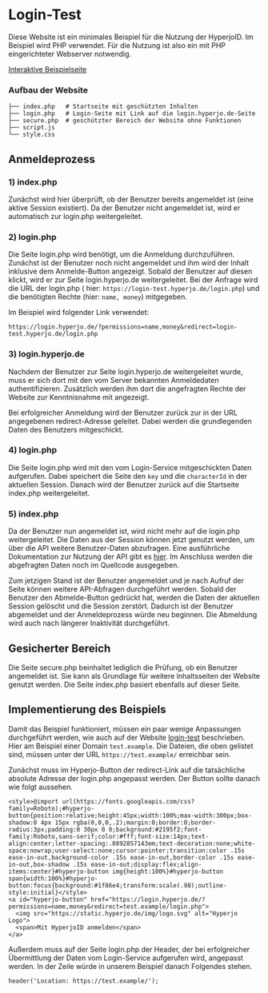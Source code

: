 # Login-Test

Diese Website ist ein minimales Beispiel für die Nutzung der HyperjoID. Im Beispiel wird PHP verwendet. Für die Nutzung ist also ein mit PHP eingerichteter
Webserver notwendig.

[Interaktive Beispielseite](https://login-test.hyperjo.de)

### Aufbau der Website

```
├── index.php   # Startseite mit geschützten Inhalten
├── login.php   # Login-Seite mit Link auf die login.hyperjo.de-Seite
├── secure.php  # geschützter Bereich der Website ohne Funktionen
├── script.js
└── style.css
```

## Anmeldeprozess

### 1) index.php

Zunächst wird hier überprüft, ob der Benutzer bereits angemeldet ist (eine aktive Session existiert). Da der Benutzer nicht angemeldet ist, wird er automatisch
zur login.php weitergeleitet.

### 2) login.php

Die Seite login.php wird benötigt, um die Anmeldung durchzuführen. Zunächst ist der Benutzer noch nicht angemeldet und ihm wird der Inhalt inklusive dem
Anmelde-Button angezeigt. Sobald der Benutzer auf diesen klickt, wird er zur Seite login.hyperjo.de weitergeleitet. Bei der Anfrage wird die URL der login.php (
hier: `https://login-test.hyperjo.de/login.php`) und die benötigten Rechte (hier: `name, money`) mitgegeben.

Im Beispiel wird folgender Link verwendet:

`https://login.hyperjo.de/?permissions=name,money&redirect=login-test.hyperjo.de/login.php`

### 3) login.hyperjo.de

Nachdem der Benutzer zur Seite login.hyperjo.de weitergeleitet wurde, muss er sich dort mit den vom Server bekannten Anmeldedaten authentifizieren. Zusätzlich
werden ihm dort die angefragten Rechte der Website zur Kenntnisnahme mit angezeigt.

Bei erfolgreicher Anmeldung wird der Benutzer zurück zur in der URL angegebenen redirect-Adresse geleitet. Dabei werden die grundlegenden Daten des Benutzers
mitgeschickt.

### 4) login.php

Die Seite login.php wird mit den vom Login-Service mitgeschickten Daten aufgerufen. Dabei speichert die Seite den `key` und die `characterId` in der aktuellen
Session. Danach wird der Benutzer zurück auf die Startseite index.php weitergeleitet.

### 5) index.php

Da der Benutzer nun angemeldet ist, wird nicht mehr auf die login.php weitergeleitet. Die Daten aus der Session können jetzt genutzt werden, um über die API
weitere Benutzer-Daten abzufragen. Eine ausführliche Dokumentation zur Nutzung der API gibt
es [hier](https://github.com/Hyperjo/Dokumentation/blob/main/README.md). Im Anschluss werden die abgefragten Daten noch im Quellcode ausgegeben.

Zum jetzigen Stand ist der Benutzer angemeldet und je nach Aufruf der Seite können weitere API-Abfragen durchgeführt werden. Sobald der Benutzer den
Abmelde-Button gedrückt hat, werden die Daten der aktuellen Session gelöscht und die Session zerstört. Dadurch ist der Benutzer abgemeldet und der
Anmeldeprozess würde neu beginnen. Die Abmeldung wird auch nach längerer Inaktivität durchgeführt.

## Gesicherter Bereich

Die Seite secure.php beinhaltet lediglich die Prüfung, ob ein Benutzer angemeldet ist. Sie kann als Grundlage für weitere Inhaltsseiten der Website genutzt
werden. Die Seite index.php basiert ebenfalls auf dieser Seite.

## Implementierung des Beispiels

Damit das Beispiel funktioniert, müssen ein paar wenige Anpassungen durchgeführt werden, wie auch auf der Website [login-test](https://login-test.hyperjo.de)
beschrieben. Hier am Beispiel einer Domain `test.example`. Die Dateien, die oben gelistet sind, müssen unter der URL `https://test.example/` erreichbar sein.

Zunächst muss im Hyperjo-Button der redirect-Link auf die tatsächliche absolute Adresse der login.php angepasst werden. Der Button sollte danach wie folgt
aussehen.

```
<style>@import url(https://fonts.googleapis.com/css?family=Roboto);#hyperjo-button{position:relative;height:45px;width:100%;max-width:300px;box-shadow:0 4px 15px rgba(0,0,0,.2);margin:0;border:0;border-radius:3px;padding:0 30px 0 0;background:#2195f2;font-family:Roboto,sans-serif;color:#fff;font-size:14px;text-align:center;letter-spacing:.0892857143em;text-decoration:none;white-space:nowrap;user-select:none;cursor:pointer;transition:color .15s ease-in-out,background-color .15s ease-in-out,border-color .15s ease-in-out,box-shadow .15s ease-in-out;display:flex;align-items:center}#hyperjo-button img{height:100%}#hyperjo-button span{width:100%}#hyperjo-button:focus{background:#1f86e4;transform:scale(.98);outline-style:initial}</style>
<a id="hyperjo-button" href="https://login.hyperjo.de/?permissions=name,money&redirect=test.example/login.php">
  <img src="https://static.hyperjo.de/img/logo.svg" alt="Hyperjo Logo">
  <span>Mit HyperjoID anmelden</span>
</a>
```

Außerdem muss auf der Seite login.php der Header, der bei erfolgreicher Übermittlung der Daten vom Login-Service aufgerufen wird, angepasst werden. In der Zeile
würde in unserem Beispiel danach Folgendes stehen.

```
header('Location: https://test.example/');
```